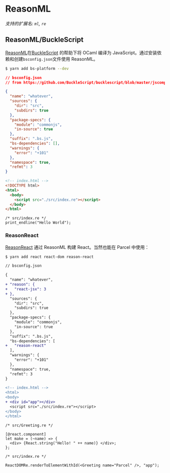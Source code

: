 # ReasonML

_支持的扩展名: `ml`, `re`_

## ReasonML/BuckleScript

[ReasonML](https://reasonml.github.io/)在[BuckleScript](https://bucklescript.github.io) 的帮助下将 OCaml 编译为 JavaScript。通过安装依赖和创建`bsconfig.json`文件使用 ReasonML。

```bash
$ yarn add bs-platform --dev
```

```json
// bsconfig.json
// from https://github.com/BuckleScript/bucklescript/blob/master/jscomp/bsb/templates/basic-reason/bsconfig.json

{
  "name": "whatever",
  "sources": {
    "dir": "src",
    "subdirs": true
  },
  "package-specs": {
    "module": "commonjs",
    "in-source": true
  },
  "suffix": ".bs.js",
  "bs-dependencies": [],
  "warnings": {
    "error": "+101"
  },
  "namespace": true,
  "refmt": 3
}
```

```html
<!-- index.html -->
<!DOCTYPE html>
<html>
  <body>
    <script src="./src/index.re"></script>
  </body>
</html>
```

```reason
/* src/index.re */
print_endline("Hello World");
```

### ReasonReact

[ReasonReact](https://reasonml.github.io/reason-react/) 通过 ReasonML 构建 React。当然也能在 Parcel 中使用：

```bash
$ yarn add react react-dom reason-react
```

```diff
// bsconfig.json

{
  "name": "whatever",
+ "reason": {
+   "react-jsx": 3
+ },
  "sources": {
    "dir": "src",
    "subdirs": true
  },
  "package-specs": {
    "module": "commonjs",
    "in-source": true
  },
  "suffix": ".bs.js",
  "bs-dependencies": [
+   "reason-react"
  ],
  "warnings": {
    "error": "+101"
  },
  "namespace": true,
  "refmt": 3
}
```

```diff
<!-- index.html -->
<html>
<body>
+ <div id="app"></div>
  <script src="./src/index.re"></script>
</body>
</html>
```

```reason
/* src/Greeting.re */

[@react.component]
let make = (~name) => {
  <div> {React.string("Hello! " ++ name)} </div>;
};
```

```reason
/* src/index.re */

ReactDOMRe.renderToElementWithId(<Greeting name="Parcel" />, "app");
```
